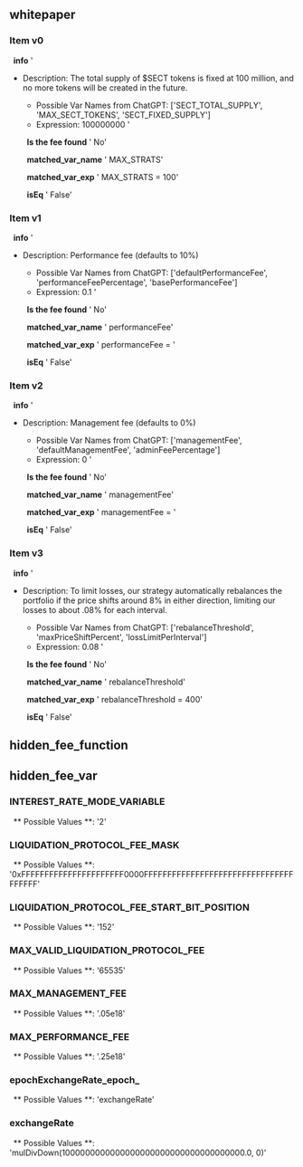 ## whitepaper

### Item v0

   &ensp;**info**
 '  &emsp; 
- Description: The total supply of $SECT tokens is fixed at 100 million, and no more tokens will be created in the future. 
   - Possible Var Names from ChatGPT: ['SECT_TOTAL_SUPPLY', 'MAX_SECT_TOKENS', 'SECT_FIXED_SUPPLY'] 
   - Expression:  100000000 
'

   &ensp;**Is the fee found**
 '   No'

   &ensp;**matched_var_name**
 '   MAX_STRATS'

   &ensp;**matched_var_exp**
 '   MAX_STRATS = 100'

   &ensp;**isEq**
 '   False'

### Item v1

   &ensp;**info**
 '  &emsp; 
- Description: Performance fee (defaults to 10%) 
   - Possible Var Names from ChatGPT: ['defaultPerformanceFee', 'performanceFeePercentage', 'basePerformanceFee'] 
   - Expression:  0.1 
'

   &ensp;**Is the fee found**
 '   No'

   &ensp;**matched_var_name**
 '   performanceFee'

   &ensp;**matched_var_exp**
 '   performanceFee = '

   &ensp;**isEq**
 '   False'

### Item v2

   &ensp;**info**
 '  &emsp; 
- Description: Management fee (defaults to 0%) 
   - Possible Var Names from ChatGPT: ['managementFee', 'defaultManagementFee', 'adminFeePercentage'] 
   - Expression:  0 
'

   &ensp;**Is the fee found**
 '   No'

   &ensp;**matched_var_name**
 '   managementFee'

   &ensp;**matched_var_exp**
 '   managementFee = '

   &ensp;**isEq**
 '   False'

### Item v3

   &ensp;**info**
 '  &emsp; 
- Description: To limit losses, our strategy automatically rebalances the portfolio if the price shifts around 8% in either direction, limiting our losses to about .08% for each interval. 
   - Possible Var Names from ChatGPT: ['rebalanceThreshold', 'maxPriceShiftPercent', 'lossLimitPerInterval'] 
   - Expression:  0.08 
'

   &ensp;**Is the fee found**
 '   No'

   &ensp;**matched_var_name**
 '   rebalanceThreshold'

   &ensp;**matched_var_exp**
 '   rebalanceThreshold = 400'

   &ensp;**isEq**
 '   False'


## hidden_fee_function


## hidden_fee_var

### INTEREST_RATE_MODE_VARIABLE

  &ensp;** Possible Values **:
 '2'

### LIQUIDATION_PROTOCOL_FEE_MASK

  &ensp;** Possible Values **:
 '0xFFFFFFFFFFFFFFFFFFFFFF0000FFFFFFFFFFFFFFFFFFFFFFFFFFFFFFFFFFFFFF'

### LIQUIDATION_PROTOCOL_FEE_START_BIT_POSITION

  &ensp;** Possible Values **:
 '152'

### MAX_VALID_LIQUIDATION_PROTOCOL_FEE

  &ensp;** Possible Values **:
 '65535'

### MAX_MANAGEMENT_FEE

  &ensp;** Possible Values **:
 '.05e18'

### MAX_PERFORMANCE_FEE

  &ensp;** Possible Values **:
 '.25e18'

### epochExchangeRate_epoch_

  &ensp;** Possible Values **:
 'exchangeRate'

### exchangeRate

  &ensp;** Possible Values **:
 'mulDivDown(1000000000000000000000000000000000000.0, 0)'


